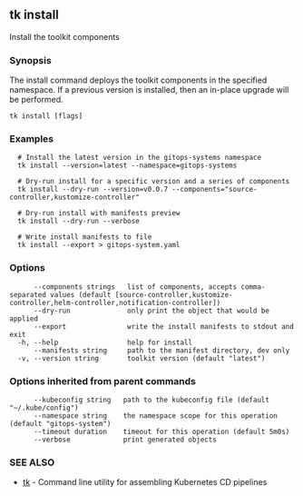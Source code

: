## tk install

Install the toolkit components

### Synopsis

The install command deploys the toolkit components in the specified namespace.
If a previous version is installed, then an in-place upgrade will be performed.

```
tk install [flags]
```

### Examples

```
  # Install the latest version in the gitops-systems namespace
  tk install --version=latest --namespace=gitops-systems

  # Dry-run install for a specific version and a series of components
  tk install --dry-run --version=v0.0.7 --components="source-controller,kustomize-controller"

  # Dry-run install with manifests preview 
  tk install --dry-run --verbose

  # Write install manifests to file 
  tk install --export > gitops-system.yaml

```

### Options

```
      --components strings   list of components, accepts comma-separated values (default [source-controller,kustomize-controller,helm-controller,notification-controller])
      --dry-run              only print the object that would be applied
      --export               write the install manifests to stdout and exit
  -h, --help                 help for install
      --manifests string     path to the manifest directory, dev only
  -v, --version string       toolkit version (default "latest")
```

### Options inherited from parent commands

```
      --kubeconfig string   path to the kubeconfig file (default "~/.kube/config")
      --namespace string    the namespace scope for this operation (default "gitops-system")
      --timeout duration    timeout for this operation (default 5m0s)
      --verbose             print generated objects
```

### SEE ALSO

* [tk](tk.md)	 - Command line utility for assembling Kubernetes CD pipelines

